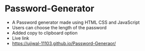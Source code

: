 # Password-Generator
- A Password generator made using HTML CSS and JavaScript
- Users can choose the length of the password
- Added copy to clipboard option
- Live link
- https://ujjwal-11103.github.io/Password-Generaor/
